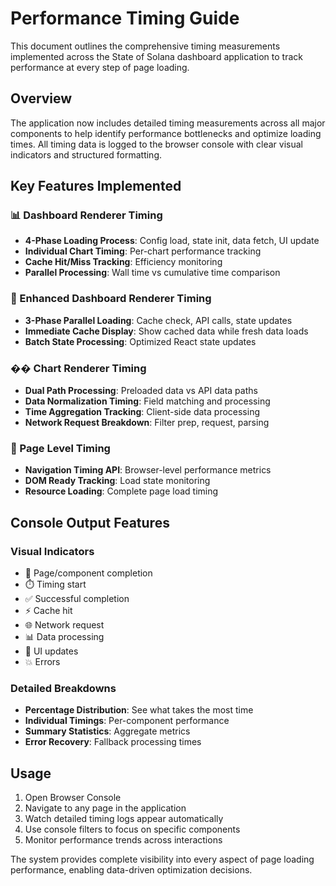 # Performance Timing Guide

This document outlines the comprehensive timing measurements implemented across the State of Solana dashboard application to track performance at every step of page loading.

## Overview

The application now includes detailed timing measurements across all major components to help identify performance bottlenecks and optimize loading times. All timing data is logged to the browser console with clear visual indicators and structured formatting.

## Key Features Implemented

### 📊 Dashboard Renderer Timing
- **4-Phase Loading Process**: Config load, state init, data fetch, UI update
- **Individual Chart Timing**: Per-chart performance tracking
- **Cache Hit/Miss Tracking**: Efficiency monitoring
- **Parallel Processing**: Wall time vs cumulative time comparison

### 🔄 Enhanced Dashboard Renderer Timing  
- **3-Phase Parallel Loading**: Cache check, API calls, state updates
- **Immediate Cache Display**: Show cached data while fresh data loads
- **Batch State Processing**: Optimized React state updates

### �� Chart Renderer Timing
- **Dual Path Processing**: Preloaded data vs API data paths
- **Data Normalization Timing**: Field matching and processing
- **Time Aggregation Tracking**: Client-side data processing
- **Network Request Breakdown**: Filter prep, request, parsing

### 🏁 Page Level Timing
- **Navigation Timing API**: Browser-level performance metrics
- **DOM Ready Tracking**: Load state monitoring
- **Resource Loading**: Complete page load timing

## Console Output Features

### Visual Indicators
- 🏁 Page/component completion
- ⏱️ Timing start
- ✅ Successful completion  
- ⚡ Cache hit
- 🌐 Network request
- 📊 Data processing
- 🎨 UI updates
- 💥 Errors

### Detailed Breakdowns
- **Percentage Distribution**: See what takes the most time
- **Individual Timings**: Per-component performance
- **Summary Statistics**: Aggregate metrics
- **Error Recovery**: Fallback processing times

## Usage

1. Open Browser Console
2. Navigate to any page in the application
3. Watch detailed timing logs appear automatically
4. Use console filters to focus on specific components
5. Monitor performance trends across interactions

The system provides complete visibility into every aspect of page loading performance, enabling data-driven optimization decisions.
